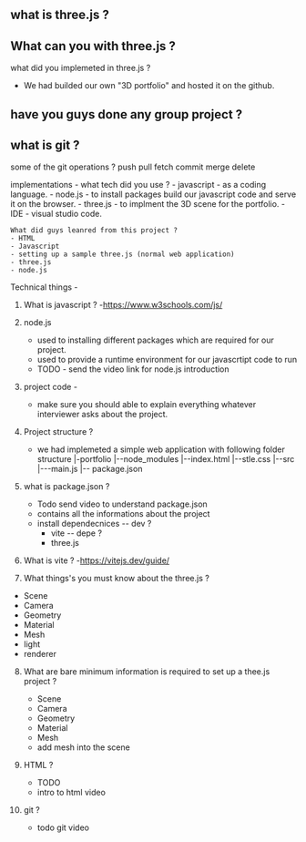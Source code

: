 what is three.js ?
- 

What can you with three.js ?
-

what did you implemeted in three.js ?
- We had builded our own "3D portfolio" and hosted it on the github.

have you guys done any group project ?
- 

what is git ?
- 

some of the git operations ?
push
pull
fetch
commit
merge
delete

implementations - 
    what tech did you use ?
    - javascript - as a coding language.
    - node.js - to install packages build our javascript code and serve it on the browser.
    - three.js - to implment the 3D scene for the portfolio.
    - IDE - visual studio code.

    What did guys leanred from this project ?
    - HTML
    - Javascript
    - setting up a sample three.js (normal web application)
    - three.js
    - node.js

Technical things - 
1) What is javascript ?
    -https://www.w3schools.com/js/

2) node.js
    - used to installing different packages which are required for our project.
    - used to provide a runtime environment for our javascrtipt code to run
    - TODO - send the video link for node.js introduction
3) project code - 
    - make sure you should able to explain everything whatever interviewer asks about the project.

4) Project structure ?
    - we had implemeted a simple web application with following folder structure 
    |-portfolio
    |--node_modules
    |--index.html
    |--stle.css
    |--src
    |---main.js
    |-- package.json

5) what is package.json ?
    - Todo send video to understand package.json
    - contains all the informations about the project
     - install dependecnices 
       -- dev ?
        - vite
       -- depe ?
        - three.js

6) What is vite ?
  -https://vitejs.dev/guide/

7) What things's you must know about the three.js ?
 - Scene
 - Camera
 - Geometry
 - Material
 - Mesh
 - light
 - renderer

8) What are bare minimum information is required to set up a thee.js project ?
    - Scene
    - Camera
    - Geometry
    - Material
    - Mesh
    - add mesh into the scene

9) HTML ?
    - TODO 
    - intro to html video 

10) git ?
    - todo git video  
